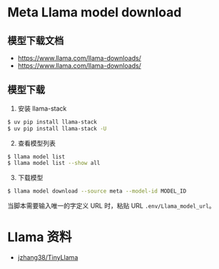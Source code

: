 
# Meta Llama model download

## 模型下载文档

* https://www.llama.com/llama-downloads/
* https://www.llama.com/llama-downloads/

## 模型下载

1. 安装 llama-stack

```bash
$ uv pip install llama-stack
$ uv pip install llama-stack -U
```

2. 查看模型列表

```bash
$ llama model list
$ llama model list --show all
```

3. 下载模型

```bash
$ llama model download --source meta --model-id MODEL_ID
```

当脚本需要输入唯一的字定义 URL 时，粘贴 URL `.env/Llama_model_url`。

# Llama 资料

* [jzhang38/TinyLlama](https://github.com/jzhang38/TinyLlama)
